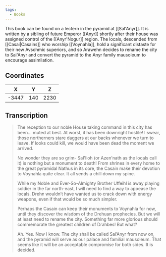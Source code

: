 ```yaml
---
tags:
  - Books
---
```


This book can be found on a lectern in the pyramid at [[Sal'Anyr]]. It is written by a sibling of future Emperor [[Anyr]] shortly after their house was assigned control of the [[Anyr'Nogur]] region. The locals, descended from [[Casai|Casains]] who worship [[Voynahla]], hold a significant distaste for their new Avsohmic superiors, and so Arawehn decides to rename the city to Sal'Anyr and convert the pyramid to the Anyr family mausoleum to encourage assimilation.

## Coordinates
| **X** | **Y** | **Z** |
| :---: | :---: | :---: |
| -3447 |  140  | 2230  |

## Transcription
> The reception to our noble House taking command in this city has been… muted at best. At worst, it has been downright hostile! I swear, those northerners stare daggers at our backs whenever we turn to leave. If looks could kill, we would have been dead the moment we arrived.
>
> No wonder they are so grim- Sal'Iloh (or Azen'nath as the locals call it) is nothing but a monument to death! From shrines in every home to the great pyramidal Nathus in its core, the Casain make their devotion to Voynahla quite clear. It all sends a chill down my spine.
>
> While my Noble and Ever-So-Almighty Brother Uffeihl is away playing soldier in the far north-east, I will need to find a way to appease the locals. Drehn wouldn’t have wanted us to crack down with energy weapons, even if that would be so much simpler.
>
> Perhaps the Casain can keep their monuments to Voynahla for now, until they discover the wisdom of the Drehuan prophecies. But we will at least need to rename the city. Something far more glorious should commemorate the greatest children of Drahbes! But what?
>
> Ah. Yes. Now I know. The city shall be called Sal’Anyr from now on, and the pyramid will serve as our palace and familial mausoleum. That seems like it will be an acceptable compromise for both sides. It is decided.

